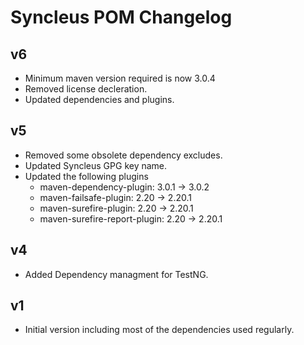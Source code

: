 # Syncleus POM Changelog

## v6

* Minimum maven version required is now 3.0.4
* Removed license decleration.
* Updated dependencies and plugins.

## v5

* Removed some obsolete dependency excludes.
* Updated Syncleus GPG key name.
* Updated the following plugins
  * maven-dependency-plugin: 3.0.1 -> 3.0.2
  * maven-failsafe-plugin: 2.20 -> 2.20.1
  * maven-surefire-plugin: 2.20 -> 2.20.1
  * maven-surefire-report-plugin: 2.20 -> 2.20.1

## v4

* Added Dependency managment for TestNG.

## v1

* Initial version including most of the dependencies used regularly.
